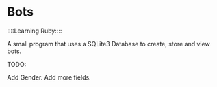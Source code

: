 Bots
====

::::Learning Ruby::::

A small program that uses a SQLite3 Database to create, store and view bots.



TODO:

Add Gender.
Add more fields.
